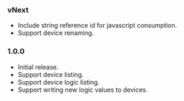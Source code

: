 ### vNext

- Include string reference id for javascript consumption.
- Support device renaming.

### 1.0.0

- Initial release.
- Support device listing.
- Support device logic listing.
- Support writing new logic values to devices.
